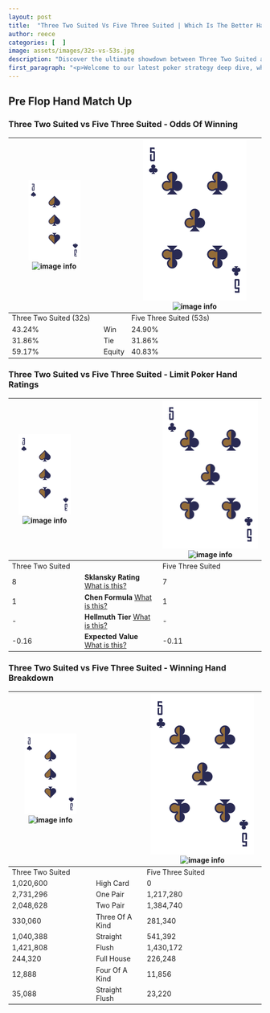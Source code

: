 ```yaml
---
layout: post
title:  "Three Two Suited Vs Five Three Suited | Which Is The Better Hand In Poker? A Complete Guide"
author: reece
categories: [  ]
image: assets/images/32s-vs-53s.jpg
description: "Discover the ultimate showdown between Three Two Suited and Five Three Suited in poker! Uncover the odds, strategies, and scenarios where one hand triumphs over the other. Get ready to up your poker game with this thrilling analysis."
first_paragraph: "<p>Welcome to our latest poker strategy deep dive, where we're pitting two distinct hands against each other in a high-stakes showdown: Three Two Suited vs Five Three Suited.</p><p>In the dynamic world of poker, every decision counts, and knowing which hand holds the upper hand is key to your success at the table.</p><p>In this article, we'll dissect these two hands, explore the scenarios where one dominates the other, and equip you with the knowledge to make strategic choices that can tip the odds in your favor.</p><p>Get ready to unravel the intriguing dynamics of these poker hands and elevate your game to new heights.</p>"
---
```




[comment]: # (sp0)

## Pre Flop Hand Match Up

<div class="table hand-ratings" markdown="1"> 



### Three Two Suited vs Five Three Suited - Odds Of Winning


    
| ![image info](assets/images/hand1/3.png) ![image info](assets/images/hand1/2s.png) |  | ![image info](assets/images/hand2/5.png) ![image info](assets/images/hand2/3s.png) |
| -------- | -------- | -------- |
| Three Two Suited (32s) |  | Five Three Suited (53s) |
| 43.24% | Win | 24.90% |
| 31.86% | Tie | 31.86% |
| 59.17% | Equity | 40.83% |




[comment]: # (sp1)



### Three Two Suited vs Five Three Suited - Limit Poker Hand Ratings


    
| ![image info](assets/images/hand1/3.png) ![image info](assets/images/hand1/2s.png) |  | ![image info](assets/images/hand2/5.png) ![image info](assets/images/hand2/3s.png) |
| -------- | -------- | -------- |
| Three Two Suited |  | Five Three Suited |
| 8 | **Sklansky Rating** [What is this?](/sklansky-rating-explained) | 7 |
| 1 | **Chen Formula** [What is this?](/chen-formula-explained) | 1 |
| - | **Hellmuth Tier** [What is this?](/Hellmuth-tier-explained) | - |
| -0.16 | **Expected Value** [What is this?](/expected-value-explained) | -0.11 |




[comment]: # (sp2)



### Three Two Suited vs Five Three Suited - Winning Hand Breakdown


    
| ![image info](assets/images/hand1/3.png) ![image info](assets/images/hand1/2s.png) |  | ![image info](assets/images/hand2/5.png) ![image info](assets/images/hand2/3s.png) |
| -------- | -------- | -------- |
| Three Two Suited |  | Five Three Suited |
| 1,020,600 | High Card | 0 |
| 2,731,296 | One Pair | 1,217,280 |
| 2,048,628 | Two Pair | 1,384,740 |
| 330,060 | Three Of A Kind | 281,340 |
| 1,040,388 | Straight | 541,392 |
| 1,421,808 | Flush | 1,430,172 |
| 244,320 | Full House | 226,248 |
| 12,888 | Four Of A Kind | 11,856 |
| 35,088 | Straight Flush | 23,220 |




[comment]: # (sp3)



</div>

[comment]: # (sp4)



[comment]: # (sp5)

